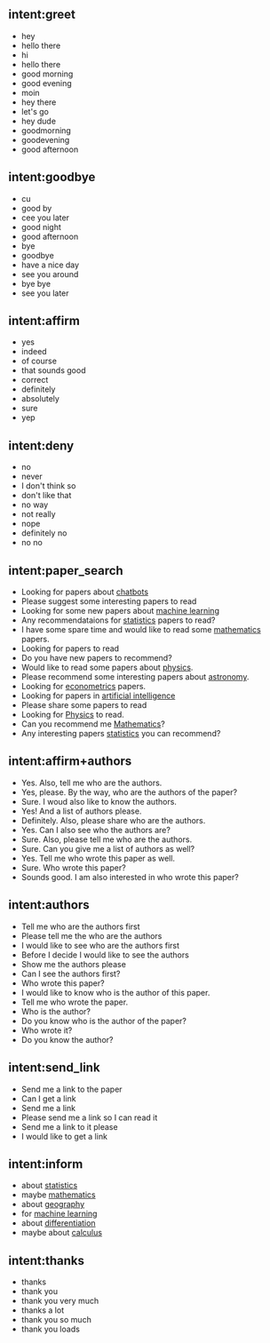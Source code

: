 ## intent:greet
- hey
- hello there
- hi
- hello there
- good morning
- good evening
- moin
- hey there
- let's go
- hey dude
- goodmorning
- goodevening
- good afternoon

## intent:goodbye
- cu
- good by
- cee you later
- good night
- good afternoon
- bye
- goodbye
- have a nice day
- see you around
- bye bye
- see you later

## intent:affirm
- yes
- indeed
- of course
- that sounds good
- correct
- definitely
- absolutely
- sure
- yep

## intent:deny
- no
- never
- I don't think so
- don't like that
- no way
- not really
- nope
- definitely no
- no no


## intent:paper_search
- Looking for papers about [chatbots](paper_type)
- Please suggest some interesting papers to read
- Looking for some new papers about [machine learning](paper_type)
- Any recommendataions for [statistics](paper_type) papers to read?
- I have some spare time and would like to read some [mathematics](paper_type) papers.
- Looking for papers to read
- Do you have new papers to recommend?
- Would like to read some papers about [physics](paper_type).
- Please recommend some interesting papers about [astronomy](paper_type).
- Looking for [econometrics](paper_type) papers.
- Looking for papers in [artificial intelligence](paper_type)
- Please share some papers to read
- Looking for [Physics](paper_type) to read.
- Can you recommend me [Mathematics](paper_type)?
- Any interesting papers [statistics](paper_type) you can recommend?


## intent:affirm+authors
- Yes. Also, tell me who are the authors.
- Yes, please. By the way, who are the authors of the paper?
- Sure. I woud also like to know the authors.
- Yes! And a list of authors please.
- Definitely. Also, please share who are the authors.
- Yes. Can I also see who the authors are?
- Sure. Also, please tell me who are the authors.
- Sure. Can you give me a list of authors as well?
- Yes. Tell me who wrote this paper as well.
- Sure. Who wrote this paper?
- Sounds good. I am also interested in who wrote this paper?

## intent:authors
- Tell me who are the authors first
- Please tell me the who are the authors
- I would like to see who are the authors first
- Before I decide I would like to see the authors
- Show me the authors please
- Can I see the authors first?
- Who wrote this paper?
- I would like to know who is the author of this paper.
- Tell me who wrote the paper.
- Who is the author?
- Do you know who is the author of the paper?
- Who wrote it?
- Do you know the author?

## intent:send_link
- Send me a link to the paper
- Can I get a link
- Send me a link
- Please send me a link so I can read it
- Send me a link to it please
- I would like to get a link

## intent:inform
- about [statistics](paper_type)
- maybe [mathematics](paper_type)
- about [geography](paper_type)
- for [machine learning](paper_type)
- about [differentiation](paper_type)
- maybe about [calculus](paper_type)

## intent:thanks
- thanks
- thank you
- thank you very much
- thanks a lot
- thank you so much
- thank you loads